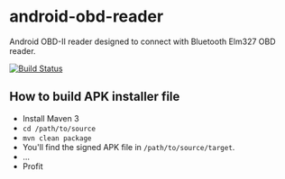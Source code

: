 android-obd-reader
==================

Android OBD-II reader designed to connect with Bluetooth Elm327 OBD reader.

[![Build Status](https://drone.io/github.com/pires/android-obd-reader/status.png)](https://drone.io/github.com/pires/android-obd-reader/latest)

## How to build APK installer file ##

- Install Maven 3
- ```cd /path/to/source```
- ```mvn clean package```
- You'll find the signed APK file in ```/path/to/source/target```.
- ...
- Profit
